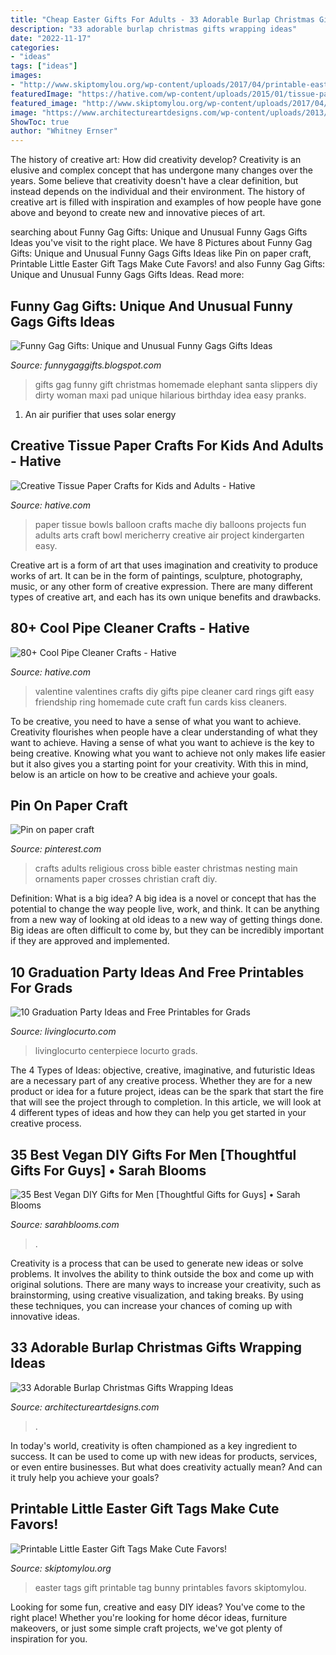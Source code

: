 ```yaml
---
title: "Cheap Easter Gifts For Adults - 33 Adorable Burlap Christmas Gifts Wrapping Ideas"
description: "33 adorable burlap christmas gifts wrapping ideas"
date: "2022-11-17"
categories:
- "ideas"
tags: ["ideas"]
images:
- "http://www.skiptomylou.org/wp-content/uploads/2017/04/printable-easter-gift-tags-800x1391.jpg"
featuredImage: "https://hative.com/wp-content/uploads/2015/01/tissue-paper-crafts/9-tissue-paper-crafts.jpg"
featured_image: "http://www.skiptomylou.org/wp-content/uploads/2017/04/printable-easter-gift-tags-800x1391.jpg"
image: "https://www.architectureartdesigns.com/wp-content/uploads/2013/11/Fotor1110123012.jpg"
ShowToc: true
author: "Whitney Ernser"
---
```



The history of creative art: How did creativity develop?
Creativity is an elusive and complex concept that has undergone many changes over the years. Some believe that creativity doesn't have a clear definition, but instead depends on the individual and their environment. The history of creative art is filled with inspiration and examples of how people have gone above and beyond to create new and innovative pieces of art.

	

		
searching about Funny Gag Gifts: Unique and Unusual Funny Gags Gifts Ideas you've visit to the right place. We have 8 Pictures about Funny Gag Gifts: Unique and Unusual Funny Gags Gifts Ideas like Pin on paper craft, Printable Little Easter Gift Tags Make Cute Favors! and also Funny Gag Gifts: Unique and Unusual Funny Gags Gifts Ideas. Read more:
		
    
## Funny Gag Gifts: Unique And Unusual Funny Gags Gifts Ideas

<img loading=lazy src="https://4.bp.blogspot.com/-cxhCNnxXrUs/TzwIl2lQ4OI/AAAAAAAAADg/Fc_elOKeCIo/s1600/Funny+Gag+Gifts+(26).jpg" onerror="this.onerror=null;this.src='https://tse4.mm.bing.net/th?id=OIP.E57SpfJuHpdSJkd0lZa3uQAAAA&amp;pid=15.1';" alt="Funny Gag Gifts: Unique and Unusual Funny Gags Gifts Ideas">

_Source: funnygaggifts.blogspot.com_

>gifts gag funny gift christmas homemade elephant santa slippers diy dirty woman maxi pad unique hilarious birthday idea easy pranks. 

	

1. An air purifier that uses solar energy 

    
## Creative Tissue Paper Crafts For Kids And Adults - Hative

<img loading=lazy src="https://hative.com/wp-content/uploads/2015/01/tissue-paper-crafts/9-tissue-paper-crafts.jpg" onerror="this.onerror=null;this.src='https://tse2.mm.bing.net/th?id=OIP.wevM01MltFeL7pkk4Kp2KgHaJ6&amp;pid=15.1';" alt="Creative Tissue Paper Crafts for Kids and Adults - Hative">

_Source: hative.com_

>paper tissue bowls balloon crafts mache diy balloons projects fun adults arts craft bowl mericherry creative air project kindergarten easy. 

	

Creative art is a form of art that uses imagination and creativity to produce works of art. It can be in the form of paintings, sculpture, photography, music, or any other form of creative expression. There are many different types of creative art, and each has its own unique benefits and drawbacks.

    
## 80+ Cool Pipe Cleaner Crafts - Hative

<img loading=lazy src="http://hative.com/wp-content/uploads/2014/04/pipe-cleaner-crafts/24-friendship-ring.jpg" onerror="this.onerror=null;this.src='https://tse1.mm.bing.net/th?id=OIP.qaBPXLPXbu02euBj76AlBQHaHa&amp;pid=15.1';" alt="80+ Cool Pipe Cleaner Crafts - Hative">

_Source: hative.com_

>valentine valentines crafts diy gifts pipe cleaner card rings gift easy friendship ring homemade cute craft fun cards kiss cleaners. 

	

To be creative, you need to have a sense of what you want to achieve.
Creativity flourishes when people have a clear understanding of what they want to achieve. Having a sense of what you want to achieve is the key to being creative. Knowing what you want to achieve not only makes life easier but it also gives you a starting point for your creativity. With this in mind, below is an article on how to be creative and achieve your goals.

    
## Pin On Paper Craft

<img loading=lazy src="https://i.pinimg.com/736x/e2/07/29/e207295fc68866aa937ce8516cdd47f3--cross-crafts-easter-crafts.jpg" onerror="this.onerror=null;this.src='https://tse4.mm.bing.net/th?id=OIP.fa7DK3PHARIrPUN1HP3T5wHaFj&amp;pid=15.1';" alt="Pin on paper craft">

_Source: pinterest.com_

>crafts adults religious cross bible easter christmas nesting main ornaments paper crosses christian craft diy. 

	

Definition: What is a big idea?
A big idea is a novel or concept that has the potential to change the way people live, work, and think. It can be anything from a new way of looking at old ideas to a new way of getting things done. Big ideas are often difficult to come by, but they can be incredibly important if they are approved and implemented.

    
## 10 Graduation Party Ideas And Free Printables For Grads

<img loading=lazy src="https://www.livinglocurto.com/wp-content/uploads/2014/04/10-graduation-party-ideas.jpg" onerror="this.onerror=null;this.src='https://tse4.mm.bing.net/th?id=OIP.v7JWdH7r6S_M7C4k6ndmbgHaLH&amp;pid=15.1';" alt="10 Graduation Party Ideas and Free Printables for Grads">

_Source: livinglocurto.com_

>livinglocurto centerpiece locurto grads. 

	

The 4 Types of Ideas: objective, creative, imaginative, and futuristic
Ideas are a necessary part of any creative process. Whether they are for a new product or idea for a future project, ideas can be the spark that start the fire that will see the project through to completion. In this article, we will look at 4 different types of ideas and how they can help you get started in your creative process.

    
## 35 Best Vegan DIY Gifts For Men [Thoughtful Gifts For Guys] • Sarah Blooms

<img loading=lazy src="https://sarahblooms.com/wp-content/uploads/2017/11/35-Best-DIY-Gifts-for-Men.png" onerror="this.onerror=null;this.src='https://tse1.mm.bing.net/th?id=OIP.EcdXKGyDu34XRnMciX_k1QHaLH&amp;pid=15.1';" alt="35 Best Vegan DIY Gifts for Men [Thoughtful Gifts for Guys] • Sarah Blooms">

_Source: sarahblooms.com_

>. 

	

Creativity is a process that can be used to generate new ideas or solve problems. It involves the ability to think outside the box and come up with original solutions. There are many ways to increase your creativity, such as brainstorming, using creative visualization, and taking breaks. By using these techniques, you can increase your chances of coming up with innovative ideas.

    
## 33 Adorable Burlap Christmas Gifts Wrapping Ideas

<img loading=lazy src="https://www.architectureartdesigns.com/wp-content/uploads/2013/11/Fotor1110123012.jpg" onerror="this.onerror=null;this.src='https://tse4.mm.bing.net/th?id=OIP.qiblKnAzMH6u1QVbWlm48AHaEV&amp;pid=15.1';" alt="33 Adorable Burlap Christmas Gifts Wrapping Ideas">

_Source: architectureartdesigns.com_

>. 

	

In today's world, creativity is often championed as a key ingredient to success. It can be used to come up with new ideas for products, services, or even entire businesses. But what does creativity actually mean? And can it truly help you achieve your goals?

    
## Printable Little Easter Gift Tags Make Cute Favors!

<img loading=lazy src="http://www.skiptomylou.org/wp-content/uploads/2017/04/printable-easter-gift-tags-800x1391.jpg" onerror="this.onerror=null;this.src='https://tse2.mm.bing.net/th?id=OIP.sMxi_YwLj8oWuWl5MueNTQHaM4&amp;pid=15.1';" alt="Printable Little Easter Gift Tags Make Cute Favors!">

_Source: skiptomylou.org_

>easter tags gift printable tag bunny printables favors skiptomylou. 

	

Looking for some fun, creative and easy DIY ideas? You've come to the right place! Whether you're looking for home décor ideas, furniture makeovers, or just some simple craft projects, we've got plenty of inspiration for you.

